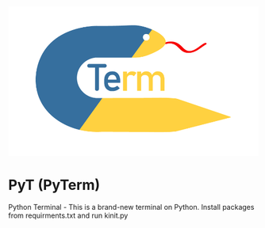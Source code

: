 ![PyTerm](pyterm.png)
# PyT (PyTerm)
Python Terminal - This is a brand-new terminal on Python. Install packages from requirments.txt and run kinit.py 
